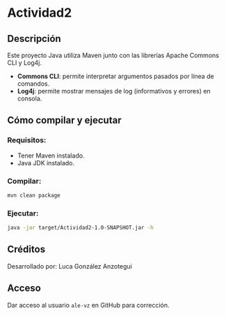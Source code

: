 # Actividad2

## Descripción

Este proyecto Java utiliza Maven junto con las librerías Apache Commons CLI y Log4j.

- **Commons CLI**: permite interpretar argumentos pasados por línea de comandos.
- **Log4j**: permite mostrar mensajes de log (informativos y errores) en consola.

## Cómo compilar y ejecutar

### Requisitos:
- Tener Maven instalado.
- Java JDK instalado.

### Compilar:

```bash
mvn clean package
```

### Ejecutar:

```bash
java -jar target/Actividad2-1.0-SNAPSHOT.jar -h
```

## Créditos

Desarrollado por: Luca González Anzotegui  


## Acceso

Dar acceso al usuario `ale-vz` en GitHub para corrección.

